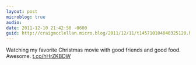 ```yaml
---
layout: post
microblog: true
audio: 
date: 2011-12-10 21:42:50 -0600
guid: http://craigmcclellan.micro.blog/2011/12/11/t145710104040325120.html
---
```

Watching my favorite Christmas movie with good friends and good food. Awesome.  [t.co/hHrZKBDW](http://t.co/hHrZKBDW)
